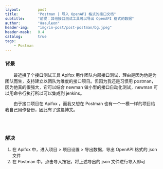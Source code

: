 ```yaml
---
layout:        post
title:         "Postman | 导入 OpenAPI 格式的接口文档"
subtitle:      "前提：其他接口测试工具可以导出 OpenAPI 格式的数据"
author:        "Haauleon"
header-img:    "img/in-post/post-postman/bg.jpeg"
header-mask:   0.4
catalog:       true
tags:
    - Postman
---
```


### 背景
&emsp;&emsp;最近换了个接口测试工具 Apifox 用作团队内部接口测试，理由是因为他是为团队而生，支持建立以团队为维度的接口项目。但因为我还是习惯用 postman，因为他真的很强大，它可以结合 newman 做小型的接口自动化测试，newman 可以用命令行执行所以可以集成到 jenkins。      

&emsp;&emsp;由于接口项目在 Apifox ，而我又想在 Postman 也有一个一模一样的项目给我自己用作备份，因此有了这篇博文。    

<br>
<br>

### 解决
1. 在 Apifox 中，进入项目 > 项目设置 > 导出数据，导出 OpenAPI 格式的 json 文件     
2. 在 Postman 中，点击导入按钮，将上述导出的 json 文件进行导入即可